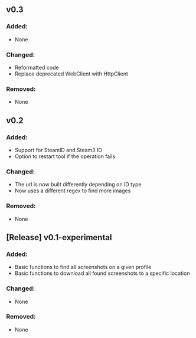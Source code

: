 ## v0.3

### Added:
- None

### Changed:
- Reformatted code
- Replace deprecated WebClient with HttpClient

### Removed:
- None

## v0.2

### Added:
- Support for SteamID and Steam3 ID
- Option to restart tool if the operation fails

### Changed:
- The url is now built differently depending on ID type
- Now uses a different regex to find more images

### Removed:
- None
## [Release] v0.1-experimental

### Added:
- Basic functions to find all screenshots on a given profile
- Basic functions to download all found screenshots to a specific location

### Changed:
- None

### Removed:
- None
